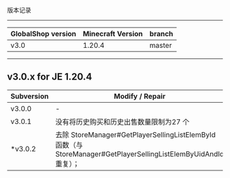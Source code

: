 版本记录

---

| GlobalShop version | Minecraft Version | branch |
| ------------------ | ----------------- | ------ |
| v3.0               | 1.20.4            | master |

---
## v3.0.x for JE 1.20.4

| Subversion | Modify / Repair                         | Remarks  |
| ---------- | --------------------------------------- | -------- |
| v3.0.0     | -                                       | 原始版本 |
| v3.0.1     | 没有将历史购买和历史出售数量限制为27 个 |  |
| *v3.0.2     | 去除 StoreManager#GetPlayerSellingListElemById 函数（与 StoreManager#GetPlayerSellingListElemByUidAndId 重复）； | 非 bug 修复，未发布 |